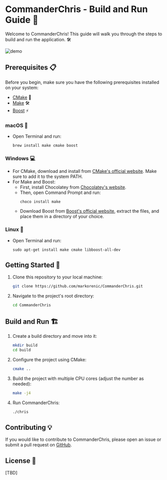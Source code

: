 # CommanderChris - Build and Run Guide 🚀

Welcome to CommanderChris! This guide will walk you through the steps to build and run the application. 🛠️

![demo](https://github.com/CommanderChrisOrg/CommanderChris/assets/43506607/d49843ea-6049-4b08-951f-be44e4a1d57d)



## Prerequisites 📋

Before you begin, make sure you have the following prerequisites installed on your system:

- [CMake](https://cmake.org/) 🔧
- [Make](https://www.gnu.org/software/make/) 🛠️
- [Boost](https://www.boost.org/) ⚡

### macOS 🍏
- Open Terminal and run:
  ```
  brew install make cmake boost
  ```

### Windows 💻
- For CMake, download and install from [CMake's official website](https://cmake.org/download/). Make sure to add it to the system PATH.
- For Make and Boost:
  - First, install Chocolatey from [Chocolatey's website](https://chocolatey.org/).
  - Then, open Command Prompt and run:
    ```
    choco install make
    ```
  - Download Boost from [Boost's official website](https://www.boost.org/users/download/), extract the files, and place them in a directory of your choice.

### Linux 🐧
- Open Terminal and run:
  ```
  sudo apt-get install make cmake libboost-all-dev
  ```
  

## Getting Started 🌟

1. Clone this repository to your local machine:

   ```bash
   git clone https://github.com/markorenic/CommanderChris.git
   ```

2. Navigate to the project's root directory:

   ```bash
   cd CommanderChris
   ```

## Build and Run 🏗️

1. Create a build directory and move into it:

   ```bash
   mkdir build
   cd build
   ```

2. Configure the project using CMake:

   ```bash
   cmake ..
   ```

3. Build the project with multiple CPU cores (adjust the number as needed):

   ```bash
   make -j4
   ```

4. Run CommanderChris:

   ```bash
   ./chris
   ```

## Contributing 💡

If you would like to contribute to CommanderChris, please open an issue or submit a pull request on [GitHub](https://github.com/markorenic/CommanderChris).

## License 📄

[TBD]
